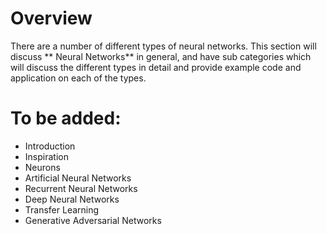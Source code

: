# Overview

There are a number of different types of neural networks. This section will discuss ** Neural Networks** in general, and have sub categories which will discuss the different types in detail and provide example code and application on each of the types.

# To be added:
* Introduction
* Inspiration
* Neurons
* Artificial Neural Networks
* Recurrent Neural Networks
* Deep Neural Networks
* Transfer Learning
* Generative Adversarial Networks 
